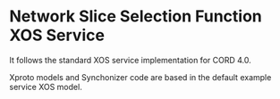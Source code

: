 # Network Slice Selection Function XOS Service

It follows the standard XOS service implementation for CORD 4.0.

Xproto models and Synchonizer code are based in the default example service XOS
model.
